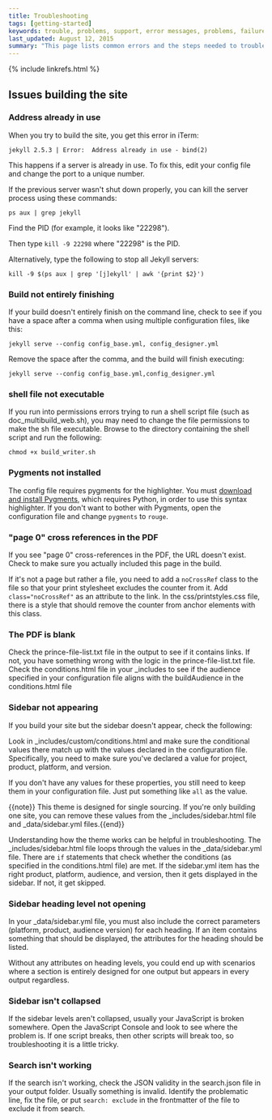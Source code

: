 ```yaml
---
title: Troubleshooting
tags: [getting-started]
keywords: trouble, problems, support, error messages, problems, failure, error, #fail
last_updated: August 12, 2015
summary: "This page lists common errors and the steps needed to troubleshoot them."
---
```

{% include linkrefs.html %} 

## Issues building the site

### Address already in use

When you try to build the site, you get this error in iTerm: 

```
jekyll 2.5.3 | Error:  Address already in use - bind(2)
```
This happens if a server is already in use. To fix this, edit your config file and change the port to a unique number.

If the previous server wasn't shut down properly, you can kill the server process using these commands:

`ps aux | grep jekyll`

Find the PID (for example, it  looks like "22298").

Then type `kill -9 22298` where "22298" is the PID.

Alternatively, type the following to stop all Jekyll servers:

```
kill -9 $(ps aux | grep '[j]ekyll' | awk '{print $2}')
```

### Build not entirely finishing

If your build doesn't entirely finish on the command line, check to see if you have a space after a comma when using multiple configuration files, like this:

```
jekyll serve --config config_base.yml, config_designer.yml
```

Remove the space after the comma, and the build will finish executing:

```
jekyll serve --config config_base.yml,config_designer.yml
```

### shell file not executable

If you run into permissions errors trying to run a shell script file (such as doc_multibuild_web.sh), you may need to change the file permissions to make the sh file executable. Browse to the directory containing the shell script and run the following:
    
```
chmod +x build_writer.sh
```

### Pygments not installed

The config file requires pygments for the highlighter. You must [download and install Pygments]([pygments](http://pygments.org/download/)), which requires Python, in order to use this syntax highlighter. If you don't want to bother with Pygments, open the configuration file and change `pygments` to `rouge`.

### "page 0" cross references in the PDF

 If you see "page 0" cross-references in the PDF, the URL doesn't exist. Check to make sure you actually included this page in the build. 
 
 If it's not a page but rather a file, you need to add a `noCrossRef` class to the file so that your print stylesheet excludes the counter from it. Add `class="noCrossRef"` as an attribute to the link. In the css/printstyles.css file, there is a style that should remove the counter from anchor elements with this class.
 
### The PDF is blank
 
 Check the prince-file-list.txt file in the output to see if it contains links. If not, you have something wrong with the logic in the prince-file-list.txt file. Check the conditions.html file in your \_includes to see if the audience specified in your configuration file aligns with the buildAudience in the conditions.html file

### Sidebar not appearing

 If you build your site but the sidebar doesn't appear, check the following: 

 Look in \_includes/custom/conditions.html and make sure the conditional values there match up with the values declared in the configuration file. Specifically, you need to make sure you've declared a value for project, product, platform, and version. 

 If you don't have any values for these properties, you still need to keep them in your configuration file. Just put something like `all` as the value. 

 {{note}} This theme is designed for single sourcing. If you're only building one site, you can remove these values from the \_includes/sidebar.html file and \_data/sidebar.yml files.{{end}}

 Understanding how the theme works can be helpful in troubleshooting. The \_includes/sidebar.html file loops through the values in the \_data/sidebar.yml file. There are `if` statements that check whether the conditions (as specified in the conditions.html file) are met. If the sidebar.yml item has the right product, platform, audience, and version, then it gets displayed in the sidebar. If not, it get skipped.

### Sidebar heading level not opening

 In your \_data/sidebar.yml file, you must also include the correct parameters (platform, product, audience version) for each heading. If an item contains something that should be displayed, the attributes for the heading should be listed.

 Without any attributes on heading levels, you could end up with scenarios where a section is entirely designed for one output but appears in every output regardless.

### Sidebar isn't collapsed

If the sidebar levels aren't collapsed, usually your JavaScript is broken somewhere. Open the JavaScript Console and look to see where the problem is. If one script breaks, then other scripts will break too, so troubleshooting it is a little tricky. 

### Search isn't working

If the search isn't working, check the JSON validity in the search.json file in your output folder. Usually something is invalid. Identify the problematic line, fix the file, or put `search: exclude` in the frontmatter of the file to exclude it from search.
 
 


